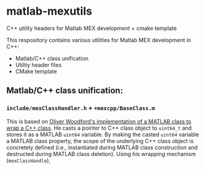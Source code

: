 # matlab-mexutils
C++ utility headers for Matlab MEX development + cmake template

This respository contains various utilities for Matlab MEX development in C++:
* Matlab/C++ class unification
* Utility header files
* CMake template

## Matlab/C++ class unification:
### `include/mexClassHandler.h` + `+mexcpp/BaseClass.m`
This is based on [Oliver Woodford's implementation of a MATLAB class to wrap a C++ class](https://www.mathworks.com/matlabcentral/fileexchange/38964).
He casts a pointer to C++ class object to `uint64_t` and stores it as a MATLAB `uint64` variable. By making the casted `uint64`
variable a MATLAB class property, the scope of the underlying C++ class object is concretely defined (i.e., instantiated during 
MATLAB class construction and destructed during MATLAB class deletion). Using his wrapping mechanism (`mexClassHandle`), 

